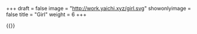 +++
draft = false
image = "http://work.yaichi.xyz/girl.svg"
showonlyimage = false
title = "Girl"
weight = 6
+++

{{<lightbox src="http://work.yaichi.xyz/girl.svg">}}

